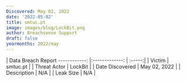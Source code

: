 ```yaml
---
Discovered: May 02, 2022
date: '2022-05-02'
title: smtuc.pt
image: images/blog/LockBit.png
author: Breachsense Support
draft: false
yearmonths: 2022/may
---
```



| Data Breach Report
------------:   |:-------------:    | :-----:|
| Victim    | smtuc.pt      | 
| Threat Actor    | LockBit      | 
| Date Discovered    | May 02, 2022      | 
| Description    | N/A      | 
| Leak Size    | N/A      | 

